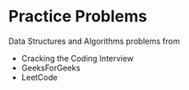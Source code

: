 # Practice Problems
Data Structures and Algorithms problems from
 - Cracking the Coding Interview
 - GeeksForGeeks
 - LeetCode